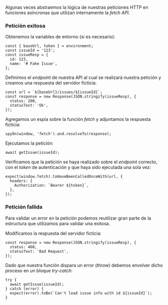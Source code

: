 Algunas veces abstraemos la lógica de nuestras peticiones HTTP en funciones asíncronas que utilizan internamente la *fetch API*.
### Petición exitosa

Obtenemos la variables de entorno (si es necesario):

```
const { baseUrl, token } = environment;
const issueId = '123';
const issueResp = {
  id: 123,
  name: '# Fake Issue',
};
```

Definimos el *endpoint* de nuestra API al cual se realizará nuestra petición y creamos una respuesta del servidor ficticia:

```
const url = `${baseUrl}/issues/${issueId}`;
const response = new Response(JSON.stringify(issueResp), {
  status: 200,
  statusText: 'Ok',
});
```

Agregamos un espía sobre la función *fetch* y adjuntamos la respuesta ficticia:

```
spyOn(window, 'fetch').and.resolveTo(response);
```

Ejecutamos la petición:

```
await getIssue(issueId);
```

Verificamos que la petición se haya realizado sobre el *endpoint* correcto, con el *token* de autenticación y que haya sido ejecutada una sola vez:

```
expect(window.fetch).toHaveBeenCalledOnceWith(url, {
  headers: {
    Authorization: `Bearer ${token}`,
  },
});
```
### Petición fallida

Para validar un error en la petición podemos reutilizar gran parte de la estructura que utilizamos para validar una exitosa.

Modificamos la respuesta del servidor ficticia:

```
const response = new Response(JSON.stringify(issueResp), {
  status: 400,
  statusText: 'Bad Request',
});
```

Dado que nuestra función dispara un error (*throw*) debemos envolver dicho proceso en un bloque *try-catch*:

```
try {
  await getIssue(issueId);
} catch (error) {
  expect(error).toBe(`Can't load issue info with id ${issueId}`);
}
```